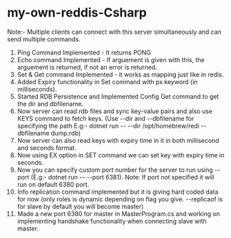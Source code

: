 # my-own-reddis-Csharp

Note:- Multiple clients can connect with this server simultaneously and can send multiple commands.

1. Ping Command Implemented - It returns PONG
2. Echo command Implemented - If arguement is given with this, the arguement is returned, if not an error is returned.
3. Set & Get command Implemented - it works as mapping just like in redis.
4. Added Expiry functionality in Set command with px keyword (in milliseconds).
5. Started RDB Persistence and Implemented Config Get command to get the dir and dbfilename.
6. Now server can read rdb files and sync key-value pairs and also use KEYS command to fetch keys.
   (Use --dir and --dbfilename for specifying the path
   E.g:- dotnet run -- --dir /opt/homebrew/redi --dbfilename dump.rdb)
7. Now server can also read keys with expiry time in it in both millisecond and seconds format.
8. Now using EX option in SET command we can set key with expiry time in seconds.
9. Now you can specify custom port number for the server to run using --port
   (E.g:- dotnet run -- --port 6381). Note: If port not specified it will run on default 6380 port.
10. Info replication command implemented but it is giving hard coded data for now (only roles is dynamic depending on flag you give.
    --replicaof is for slave by default you will become master)
11. Made a new port 6380 for master in MasterProgram.cs and working on implementing handshake functionality when connecting slave with master.
